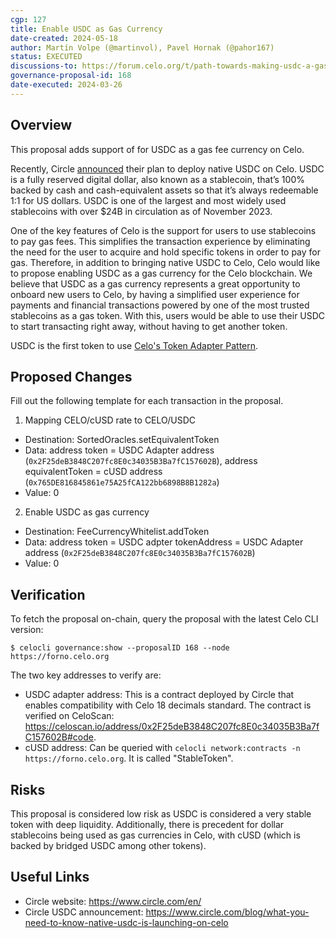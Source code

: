 ```yaml
---
cgp: 127
title: Enable USDC as Gas Currency
date-created: 2024-05-18
author: Martín Volpe (@martinvol), Pavel Hornak (@pahor167)
status: EXECUTED
discussions-to: https://forum.celo.org/t/path-towards-making-usdc-a-gas-currency/7385/2
governance-proposal-id: 168
date-executed: 2024-03-26
---
```

 
## Overview
 
This proposal adds support of for USDC as a gas fee currency on Celo.

Recently, Circle [announced](https://www.circle.com/blog/what-you-need-to-know-native-usdc-is-launching-on-celo) their plan to deploy native USDC on Celo. USDC is a fully reserved digital dollar, also known as a stablecoin, that’s 100% backed by cash and cash-equivalent assets so that it’s always redeemable 1:1 for US dollars. USDC is one of the largest and most widely used stablecoins with over $24B in circulation as of November 2023.

One of the key features of Celo is the support for users to use stablecoins to pay gas fees. This simplifies the transaction experience by eliminating the need for the user to acquire and hold specific tokens in order to pay for gas. Therefore, in addition to bringing native USDC to Celo, Celo would like to propose enabling USDC as a gas currency for the Celo blockchain. We believe that USDC as a gas currency represents a great opportunity to onboard new users to Celo, by having a simplified user experience for payments and financial transactions powered by one of the most trusted stablecoins as a gas token. With this, users would be able to use their USDC to start transacting right away, without having to get another token.

USDC is the first token to use [Celo's Token Adapter Pattern](https://docs.celo.org/protocol/transaction/erc20-transaction-fees#tokens-with-adapters).

## Proposed Changes
 
Fill out the following template for each transaction in the proposal.
 
1. Mapping CELO/cUSD rate to CELO/USDC
  - Destination: SortedOracles.setEquivalentToken
  - Data: address token = USDC Adapter address (`0x2F25deB3848C207fc8E0c34035B3Ba7fC157602B`), address equivalentToken = cUSD address (`0x765DE816845861e75A25fCA122bb6898B8B1282a`)
  - Value: 0
2. Enable USDC as gas currency
  - Destination: FeeCurrencyWhitelist.addToken
  - Data: address token = USDC adpter tokenAddress = USDC Adapter address (`0x2F25deB3848C207fc8E0c34035B3Ba7fC157602B`)
  - Value: 0
 
## Verification

To fetch the proposal on-chain, query the proposal with the latest Celo CLI version:
 
`$ celocli governance:show --proposalID 168 --node https://forno.celo.org`

The two key addresses to verify are:
* USDC adapter address: This is a contract deployed by Circle that enables compatibility with Celo 18 decimals standard. The contract is verified on CeloScan: https://celoscan.io/address/0x2F25deB3848C207fc8E0c34035B3Ba7fC157602B#code.
* cUSD address: Can be queried with `celocli network:contracts -n https://forno.celo.org`. It is called "StableToken".
 
## Risks
 
This proposal is considered low risk as USDC is considered a very stable token with deep liquidity. Additionally, there is precedent for dollar stablecoins being used as gas currencies in Celo, with cUSD (which is backed by bridged USDC among other tokens). 
 
## Useful Links
 
* Circle website: https://www.circle.com/en/
* Circle USDC announcement: https://www.circle.com/blog/what-you-need-to-know-native-usdc-is-launching-on-celo
